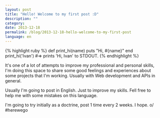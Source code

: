 ```yaml
---
layout: post
title: "Hello! Welcome to my first post :D"
description: ""
category:
date: 2013-12-18
permalink: /blog/2013-12-18-hello-welcome-to-my-first-post
language: en
---
```



<!-- more -->
{% highlight ruby %}
def print_hi(name)
  puts "Hi, #{name}"
end
print_hi('Ivan')
#=> prints 'Hi, Ivan' to STDOUT.
{% endhighlight %}

It's one of a lot of attempts to improve my professional and personal skills, I'm doing this space to share some good feelings and experiences about some projects that I'm working. Usually with Web development and APIs in general.

Usually I'm going to post in English. Just to improve my skills. Fell free to help me with some mistakes on this language.

I'm going to try initially as a doctrine, post 1 time every 2 weeks. I hope. o/ #herewego